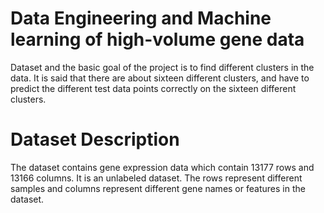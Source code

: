 # Data Engineering and Machine learning of high-volume gene data
Dataset and the basic goal of the project is to find different clusters in the data. It is said that there are about sixteen different clusters, and have to predict the different test data points correctly on the sixteen different clusters.
# Dataset Description
The dataset contains gene expression data which contain 13177 rows and 13166 columns. It is an unlabeled dataset. The rows represent different samples and columns represent different gene names or features in the dataset.  
